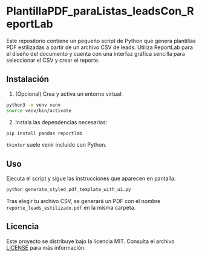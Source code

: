 # PlantillaPDF_paraListas_leadsCon_ReportLab

Este repositorio contiene un pequeño script de Python que genera plantillas PDF estilizadas a partir de un archivo CSV de leads. Utiliza ReportLab para el diseño del documento y cuenta con una interfaz gráfica sencilla para seleccionar el CSV y crear el reporte.

## Instalación

1. (Opcional) Crea y activa un entorno virtual:

```bash
python3 -m venv venv
source venv/bin/activate
```

2. Instala las dependencias necesarias:

```bash
pip install pandas reportlab
```

`tkinter` suele venir incluido con Python.

## Uso

Ejecuta el script y sigue las instrucciones que aparecen en pantalla:

```bash
python generate_styled_pdf_template_with_ui.py
```

Tras elegir tu archivo CSV, se generará un PDF con el nombre `reporte_leads_estilizado.pdf` en la misma carpeta.

## Licencia

Este proyecto se distribuye bajo la licencia MIT. Consulta el archivo [LICENSE](LICENSE) para más información.